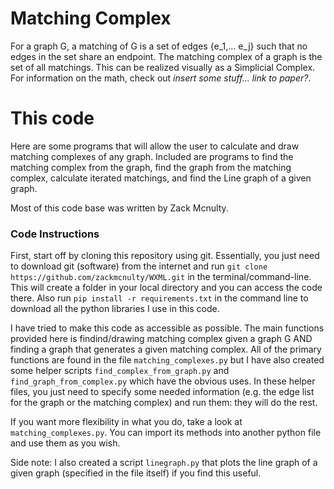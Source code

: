 # Matching Complex
For a graph G, a matching of G is a set of edges {e_1,... e_j} such that no edges in the set share an endpoint. The matching complex of a graph is the set of all matchings. This can be realized visually as a Simplicial Complex. For information on the math, check out *insert some stuff... link to paper?*.  

# This code
Here are some programs that will allow the user to calculate and draw matching complexes of any graph. Included are programs to find the matching complex from the graph, find the graph from the matching complex, calculate iterated matchings, and find the Line graph of a given graph.

Most of this code base was written by Zack Mcnulty.


### Code Instructions

First, start off by cloning this repository using git. Essentially, you just need to download git (software) from the internet
and run `git clone https://github.com/zackmcnulty/WXML.git` in the terminal/command-line. This will create a folder in your local
directory and you can access the code there. Also run `pip install -r requirements.txt` in the command line to download all the 
python libraries I use in this code.

I have tried to make this code as accessible as possible. The main functions provided here is findind/drawing matching complex
given a graph G AND finding a graph that generates a given matching complex. All of the primary functions are found in the file
`matching_complexes.py` but I have also created some helper scripts `find_complex_from_graph.py` and `find_graph_from_complex.py` 
which have the obvious uses. In these helper files, you just need to specify some needed information (e.g. the edge list for the graph or
the matching complex) and run them: they will do the rest. 

If you want more flexibility in what you do, take a look at `matching_complexes.py`. You can import its methods into another python file
and use them as you wish.

Side note: I also created a script `linegraph.py` that plots the line graph of a given graph (specified in the file itself) if you find this useful.
